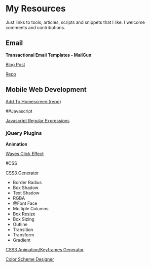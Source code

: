 My Resources
=========

Just links to tools, articles, scripts and snippets that I like. I welcome comments and contributions.

## Email

**Transactional Email Templates - MailGun**

[Blog Post](http://blog.mailgun.com/transactional-html-email-templates/)

[Repo](https://github.com/mailgun/transactional-email-templates)


## Mobile Web Development

[Add To Homescreen (repo)](https://github.com/cubiq/add-to-homescreen)


##Javascript

[Javascript Regular Expressions](http://bjorn.tipling.com/state-and-regular-expressions-in-javascript)

### jQuery Plugins

**Animation**

[Waves Click Effect](http://publicis-indonesia.github.io/Waves/)


#CSS

[CSS3 Generator](http://css3generator.com/)
 * Border Radius
 * Box Shadow
 * Text Shadow
 * RGBA
 * @Font Face
 * Multiple Columns
 * Box Resize
 * Box Sizing
 * Outline
 * Transition
 * Transform
 * Gradient

[CSS3 Animation/Keyframes Generator](http://www.cssanimate.com/)

[Color Scheme Designer](http://paletton.com/)
